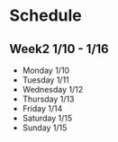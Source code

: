 # Schedule
## Week2 1/10 - 1/16
* Monday 1/10
* Tuesday 1/11
* Wednesday 1/12
* Thursday 1/13
* Friday 1/14
* Saturday 1/15
* Sunday 1/15

